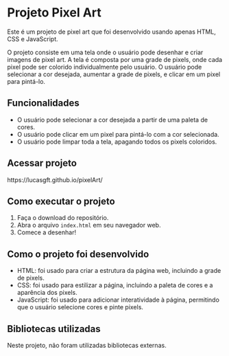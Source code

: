 <h1>Projeto Pixel Art</h1>
<p>Este é um projeto de pixel art que foi desenvolvido usando apenas HTML, CSS e JavaScript.</p>

 <p>O projeto consiste em uma tela onde o usuário pode desenhar e criar imagens de pixel art. A tela é composta por uma grade de pixels, onde cada pixel pode ser colorido individualmente pelo usuário. O usuário pode selecionar a cor desejada, aumentar a grade de pixels, e clicar em um pixel para pintá-lo.</p>
 <h2>Funcionalidades</h2>
    <ul>
      <li>O usuário pode selecionar a cor desejada a partir de uma paleta de cores.</li>
      <li>O usuário pode clicar em um pixel para pintá-lo com a cor selecionada.</li>
      <li>O usuário pode limpar toda a tela, apagando todos os pixels coloridos.</li>
    </ul>
    <h2>Acessar projeto</h2>
    <p>https://lucasgft.github.io/pixelArt/</p>
    <h2>Como executar o projeto</h2>
    <ol>
      <li>Faça o download do repositório.</li>
      <li>Abra o arquivo <code>index.html</code> em seu navegador web.</li>
      <li>Comece a desenhar!</li>
    </ol>
    <h2>Como o projeto foi desenvolvido</h2>
    <ul>
      <li>HTML: foi usado para criar a estrutura da página web, incluindo a grade de pixels.</li>
      <li>CSS: foi usado para estilizar a página, incluindo a paleta de cores e a aparência dos pixels.</li>
      <li>JavaScript: foi usado para adicionar interatividade à página, permitindo que o usuário selecione cores e pinte pixels.</li>
    </ul>
    <h2>Bibliotecas utilizadas</h2>
    <p>Neste projeto, não foram utilizadas bibliotecas externas.</p>
